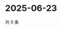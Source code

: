 # 2025-06-23

共 0 条

<!-- BEGIN ZHIHUQUESTIONS -->
<!-- 最后更新时间 Mon Jun 23 2025 23:12:50 GMT+0800 (China Standard Time) -->

<!-- END ZHIHUQUESTIONS -->
